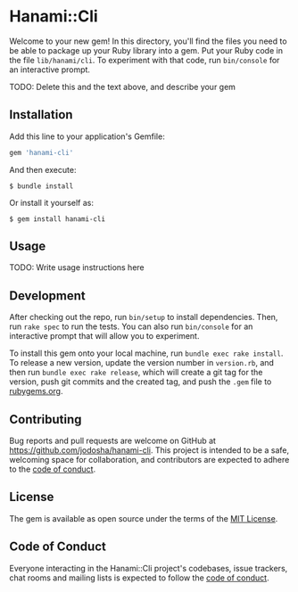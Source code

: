 # Hanami::Cli

Welcome to your new gem! In this directory, you'll find the files you need to be able to package up your Ruby library into a gem. Put your Ruby code in the file `lib/hanami/cli`. To experiment with that code, run `bin/console` for an interactive prompt.

TODO: Delete this and the text above, and describe your gem

## Installation

Add this line to your application's Gemfile:

```ruby
gem 'hanami-cli'
```

And then execute:

    $ bundle install

Or install it yourself as:

    $ gem install hanami-cli

## Usage

TODO: Write usage instructions here

## Development

After checking out the repo, run `bin/setup` to install dependencies. Then, run `rake spec` to run the tests. You can also run `bin/console` for an interactive prompt that will allow you to experiment.

To install this gem onto your local machine, run `bundle exec rake install`. To release a new version, update the version number in `version.rb`, and then run `bundle exec rake release`, which will create a git tag for the version, push git commits and the created tag, and push the `.gem` file to [rubygems.org](https://rubygems.org).

## Contributing

Bug reports and pull requests are welcome on GitHub at https://github.com/jodosha/hanami-cli. This project is intended to be a safe, welcoming space for collaboration, and contributors are expected to adhere to the [code of conduct](https://github.com/jodosha/hanami-cli/blob/main/CODE_OF_CONDUCT.md).

## License

The gem is available as open source under the terms of the [MIT License](https://opensource.org/licenses/MIT).

## Code of Conduct

Everyone interacting in the Hanami::Cli project's codebases, issue trackers, chat rooms and mailing lists is expected to follow the [code of conduct](https://github.com/jodosha/hanami-cli/blob/main/CODE_OF_CONDUCT.md).
